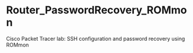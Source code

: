 # Router_PasswordRecovery_ROMmon
Cisco Packet Tracer lab: SSH configuration and password recovery using ROMmon
